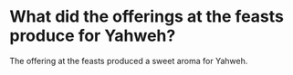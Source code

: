 # What did the offerings at the feasts produce for Yahweh?

The offering at the feasts produced a sweet aroma for Yahweh.

